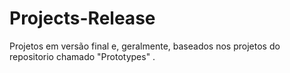 # Projects-Release
 Projetos em versão final e, geralmente, baseados nos projetos do repositorio chamado "Prototypes" .
